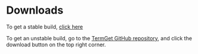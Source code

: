 # Downloads

To get a stable build, [click here](https://github.com/TermGet/TermGet/releases)

To get an unstable build, go to the [TermGet GitHub repository](https://github.com/TermGet/TermGet), and click the download button on the top right corner.
